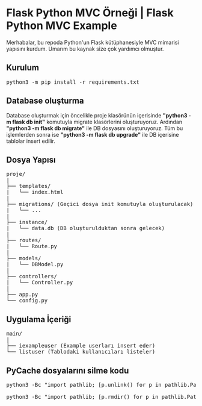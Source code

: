 # Flask Python MVC Örneği | Flask Python MVC Example

<p>
    Merhabalar, bu repoda Python'un Flask kütüphanesiyle MVC mimarisi yapısını kurdum. Umarım bu kaynak size çok yardımcı olmuştur.
<p>

## Kurulum
<pre>python3 -m pip install -r requirements.txt</pre>

## Database oluşturma
<p>Database oluşturmak için öncelikle proje klasörünün içerisinde <b>"python3 -m flask db init"</b> komutuyla migrate klasörlerini oluşturuyoruz. Ardından <b>"python3 -m flask db migrate"</b> ile DB dosyasını oluşturuyoruz. Tüm bu işlemlerden sonra ise <b>"python3 -m flask db upgrade"</b> ile DB içerisine tablolar insert edilir.</p>

## Dosya Yapısı
<pre>
proje/
|
├── templates/
|   └── index.html
|
├── migrations/ (Geçici dosya init komutuyla oluşturulacak)
|   └── ...
|
├── instance/
|   └── data.db (DB oluşturulduktan sonra gelecek)
|
├── routes/
|   └── Route.py
|
├── models/
|   └── DBModel.py
|
├── controllers/
|   └── Controller.py
|
├── app.py
└── config.py
</pre>

## Uygulama İçeriği
<pre>
main/
|
├── iexampleuser (Example userları insert eder)
└── listuser (Tablodaki kullanıcıları listeler)
</pre>


## PyCache dosyalarını silme kodu
<pre>
python3 -Bc "import pathlib; [p.unlink() for p in pathlib.Path('.').rglob('*.py[co]')]"<br>
python3 -Bc "import pathlib; [p.rmdir() for p in pathlib.Path('.').rglob('__pycache__')]"
</pre>
